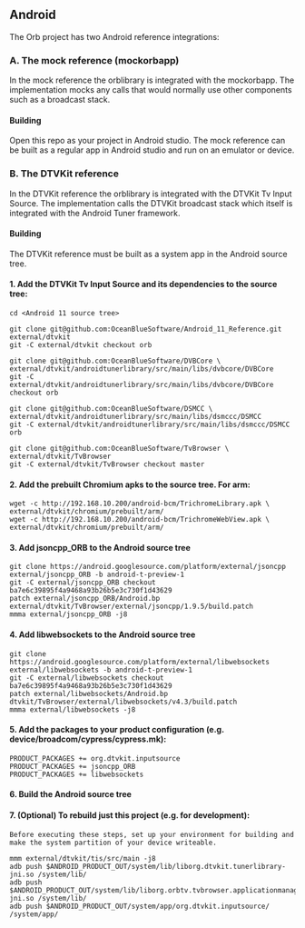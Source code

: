 ## Android

The Orb project has two Android reference integrations:

### A. The mock reference (mockorbapp)

In the mock reference the orblibrary is integrated with the mockorbapp. The implementation mocks any calls that would normally use other components such as a broadcast stack.

#### Building

Open this repo as your project in Android studio. The mock reference can be built as a regular app in Android studio and run on an emulator or device.

### B. The DTVKit reference

In the DTVKit reference the orblibrary is integrated with the DTVKit Tv Input Source. The implementation calls the DTVKit broadcast stack which itself is integrated with the Android Tuner framework.

#### Building

The DTVKit reference must be built as a system app in the Android source tree.

#### 1. Add the DTVKit Tv Input Source and its dependencies to the source tree:

```
cd <Android 11 source tree>

git clone git@github.com:OceanBlueSoftware/Android_11_Reference.git external/dtvkit
git -C external/dtvkit checkout orb

git clone git@github.com:OceanBlueSoftware/DVBCore \
external/dtvkit/androidtunerlibrary/src/main/libs/dvbcore/DVBCore
git -C external/dtvkit/androidtunerlibrary/src/main/libs/dvbcore/DVBCore checkout orb

git clone git@github.com:OceanBlueSoftware/DSMCC \
external/dtvkit/androidtunerlibrary/src/main/libs/dsmccc/DSMCC
git -C external/dtvkit/androidtunerlibrary/src/main/libs/dsmccc/DSMCC orb

git clone git@github.com:OceanBlueSoftware/TvBrowser \
external/dtvkit/TvBrowser
git -C external/dtvkit/TvBrowser checkout master
```

#### 2. Add the prebuilt Chromium apks to the source tree. For arm:

```
wget -c http://192.168.10.200/android-bcm/TrichromeLibrary.apk \
external/dtvkit/chromium/prebuilt/arm/
wget -c http://192.168.10.200/android-bcm/TrichromeWebView.apk \
external/dtvkit/chromium/prebuilt/arm/
```

#### 3. Add jsoncpp_ORB to the Android source tree

```
git clone https://android.googlesource.com/platform/external/jsoncpp external/jsoncpp_ORB -b android-t-preview-1
git -C external/jsoncpp_ORB checkout ba7e6c39895f4a9468a93b26b5e3c730f1d43629
patch external/jsoncpp_ORB/Android.bp external/dtvkit/TvBrowser/external/jsoncpp/1.9.5/build.patch
mmma external/jsoncpp_ORB -j8
```

#### 4. Add libwebsockets to the Android source tree

```
git clone https://android.googlesource.com/platform/external/libwebsockets external/libwebsockets -b android-t-preview-1
git -C external/libwebsockets checkout ba7e6c39895f4a9468a93b26b5e3c730f1d43629
patch external/libwebsockets/Android.bp dtvkit/TvBrowser/external/libwebsockets/v4.3/build.patch
mmma external/libwebsockets -j8
```

#### 5. Add the packages to your product configuration (e.g. device/broadcom/cypress/cypress.mk):

```
PRODUCT_PACKAGES += org.dtvkit.inputsource
PRODUCT_PACKAGES += jsoncpp_ORB
PRODUCT_PACKAGES += libwebsockets
```

#### 6. Build the Android source tree

#### 7. (Optional) To rebuild just this project (e.g. for development):

```
Before executing these steps, set up your environment for building and make the system partition of your device writeable.

mmm external/dtvkit/tis/src/main -j8
adb push $ANDROID_PRODUCT_OUT/system/lib/liborg.dtvkit.tunerlibrary-jni.so /system/lib/
adb push $ANDROID_PRODUCT_OUT/system/lib/liborg.orbtv.tvbrowser.applicationmanager-jni.so /system/lib/
adb push $ANDROID_PRODUCT_OUT/system/app/org.dtvkit.inputsource/ /system/app/
```
